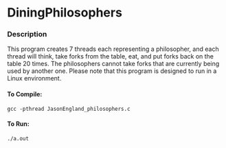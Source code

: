 # DiningPhilosophers

<h3>Description</h3>
This program creates 7 threads each representing a philosopher, and each thread will think, take forks from the table, eat, and put forks back on the table 20 times. The philosophers cannot take forks that are currently being used by another one. Please note that this program is designed to run in a Linux environment.

#### To Compile:
`gcc -pthread JasonEngland_philosophers.c`

#### To Run:
`./a.out`
